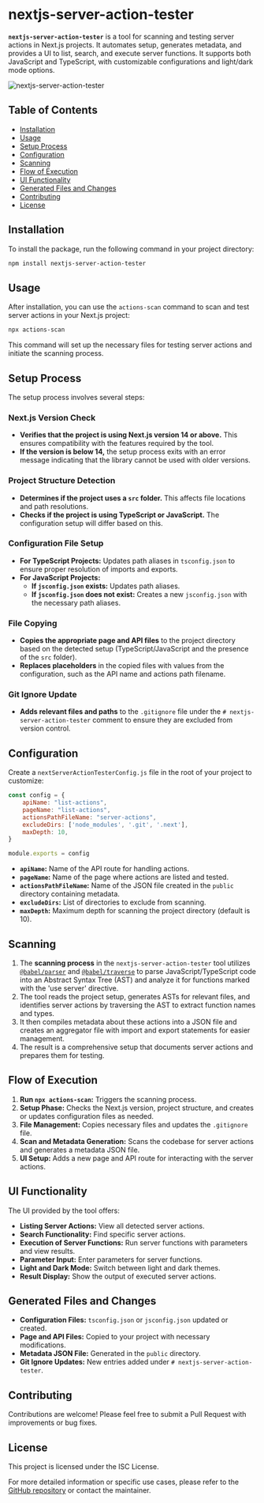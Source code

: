# nextjs-server-action-tester

**`nextjs-server-action-tester`** is a tool for scanning and testing server actions in Next.js projects. It automates setup, generates metadata, and provides a UI to list, search, and execute server functions. It supports both JavaScript and TypeScript, with customizable configurations and light/dark mode options.

![nextjs-server-action-tester](https://github.com/user-attachments/assets/ddaefb03-bc61-4fe1-812f-78148833e99a)

## Table of Contents

- [Installation](#Installation)
- [Usage](#Usage)
- [Setup Process](#Setup-Process)
- [Configuration](#Configuration)
- [Scanning](#Scanning)
- [Flow of Execution](#Flow-of-Execution)
- [UI Functionality](#UI-Functionality)
- [Generated Files and Changes](#Generated-Files-and-Changes)
- [Contributing](#Contributing)
- [License](#License)

## Installation

To install the package, run the following command in your project directory:

```bash
npm install nextjs-server-action-tester
```

## Usage

After installation, you can use the `actions-scan` command to scan and test server actions in your Next.js project:

```bash
npx actions-scan
```

This command will set up the necessary files for testing server actions and  initiate the scanning process.

## Setup Process

The setup process involves several steps:

### Next.js Version Check

- **Verifies that the project is using Next.js version 14 or above.** This ensures compatibility with the features required by the tool.
- **If the version is below 14,** the setup process exits with an error message indicating that the library cannot be used with older versions.

### Project Structure Detection

- **Determines if the project uses a `src` folder.** This affects file locations and path resolutions.
- **Checks if the project is using TypeScript or JavaScript.** The configuration setup will differ based on this.

### Configuration File Setup

- **For TypeScript Projects:** Updates path aliases in `tsconfig.json` to ensure proper resolution of imports and exports.
- **For JavaScript Projects:**
  - **If `jsconfig.json` exists:** Updates path aliases.
  - **If `jsconfig.json` does not exist:** Creates a new `jsconfig.json` with the necessary path aliases.

### File Copying

- **Copies the appropriate page and API files** to the project directory based on the detected setup (TypeScript/JavaScript and the presence of the `src` folder).
- **Replaces placeholders** in the copied files with values from the configuration, such as the API name and actions path filename.

### Git Ignore Update

- **Adds relevant files and paths** to the `.gitignore` file under the `# nextjs-server-action-tester` comment to ensure they are excluded from version control.

## Configuration

Create a `nextServerActionTesterConfig.js` file in the root of your project to customize:

```jsx
const config = {
	apiName: "list-actions",
	pageName: "list-actions",
	actionsPathFileName: "server-actions",
	excludeDirs: ['node_modules', '.git', '.next'],
	maxDepth: 10,
}

module.exports = config
```

- **`apiName`:** Name of the API route for handling actions.
- **`pageName`:** Name of the page where actions are listed and tested.
- **`actionsPathFileName`:** Name of the JSON file created in the `public` directory containing metadata.
- **`excludeDirs`:** List of directories to exclude from  scanning.
- **`maxDepth`:** Maximum depth for scanning the project directory (default is 10).

## Scanning

1. The **scanning process** in the `nextjs-server-action-tester` tool utilizes [`@babel/parser`](https://www.npmjs.com/package/@babel/parser) and [`@babel/traverse`](https://www.npmjs.com/package/@babel/traverse) to parse JavaScript/TypeScript code into an Abstract Syntax Tree (AST) and analyze it for functions marked with the 'use server' directive.
2. The tool reads the project setup, generates ASTs for relevant files, and identifies server actions by traversing the AST to extract function names and types.
3. It then compiles metadata about these actions into a JSON file and creates an aggregator file with import and export statements for easier management.
4. The result is a comprehensive setup that documents server actions and prepares them for testing.

## Flow of Execution

1. **Run `npx actions-scan`:** Triggers the scanning process.
2. **Setup Phase:** Checks the Next.js version, project structure, and creates or updates configuration files as needed.
3. **File Management:** Copies necessary files and updates the `.gitignore` file.
4. **Scan and Metadata Generation:** Scans the codebase for server actions and generates a metadata JSON file.
5. **UI Setup:** Adds a new page and API route for interacting with the server actions.

## UI Functionality

The UI provided by the tool offers:

- **Listing Server Actions:** View all detected server actions.
- **Search Functionality:** Find specific server actions.
- **Execution of Server Functions:** Run server functions with parameters and view results.
- **Parameter Input:** Enter parameters for server functions.
- **Light and Dark Mode:** Switch between light and dark themes.
- **Result Display:** Show the output of executed server actions.

## Generated Files and Changes

- **Configuration Files:** `tsconfig.json` or `jsconfig.json` updated or created.
- **Page and API Files:** Copied to your project with necessary modifications.
- **Metadata JSON File:** Generated in the `public` directory.
- **Git Ignore Updates:** New entries added under `# nextjs-server-action-tester`.

## Contributing

Contributions are welcome! Please feel free to submit a Pull Request with improvements or bug fixes.

## License

This project is licensed under the ISC License.

For more detailed information or specific use cases, please refer to the [GitHub repository](https://github.com/bijish-js/nextjs-server-action-tester) or contact the maintainer.
